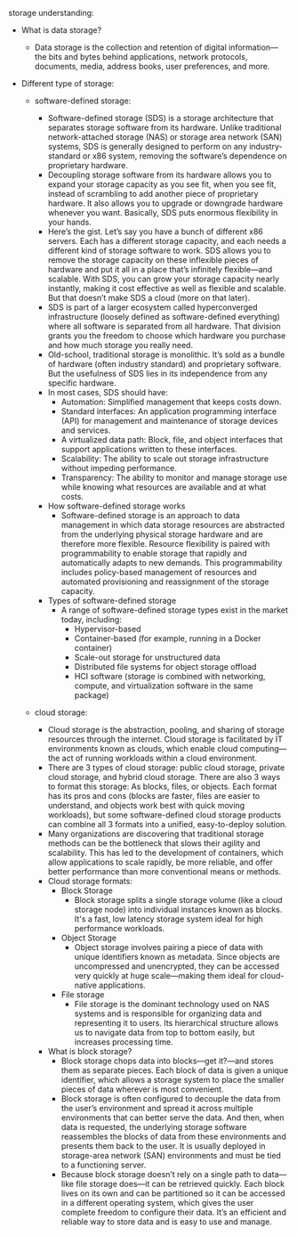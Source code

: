 storage understanding:
- What is data storage?
	- Data storage is the collection and retention of digital information—the bits and bytes behind applications, network protocols, documents, media, address books, user preferences, and more.

- Different type of storage:
	- software-defined storage:
		- Software-defined storage (SDS) is a storage architecture that separates storage software from its hardware. Unlike traditional network-attached storage (NAS) or storage area network (SAN) systems, SDS is generally designed to perform on any industry-standard or x86 system, removing the software’s dependence on proprietary hardware.
		- Decoupling storage software from its hardware allows you to expand your storage capacity as you see fit, when you see fit, instead of scrambling to add another piece of proprietary hardware. It also allows you to upgrade or downgrade hardware whenever you want. Basically, SDS puts enormous flexibility in your hands.
		- Here’s the gist. Let’s say you have a bunch of different x86 servers. Each has a different storage capacity, and each needs a different kind of storage software to work. SDS allows you to remove the storage capacity on these inflexible pieces of hardware and put it all in a place that’s infinitely flexible—and scalable. With SDS, you can grow your storage capacity nearly instantly, making it cost effective as well as flexible and scalable. But that doesn’t make SDS a cloud (more on that later).
		- SDS is part of a larger ecosystem called hyperconverged infrastructure (loosely defined as software-defined everything) where all software is separated from all hardware. That division grants you the freedom to choose which hardware you purchase and how much storage you really need.
		- Old-school, traditional storage is monolithic. It’s sold as a bundle of hardware (often industry standard) and proprietary software. But the usefulness of SDS lies in its independence from any specific hardware.
		- In most cases, SDS should have:
			- Automation: Simplified management that keeps costs down.
			- Standard interfaces: An application programming interface (API) for management and maintenance of storage devices and services.
			- A virtualized data path: Block, file, and object interfaces that support applications written to these interfaces.
			- Scalability: The ability to scale out storage infrastructure without impeding performance.
			- Transparency: The ability to monitor and manage storage use while knowing what resources are available and at what costs.
		- How software-defined storage works
			- Software-defined storage is an approach to data management in which data storage resources are abstracted from the underlying physical storage hardware and are therefore more flexible. Resource flexibility is paired with programmability to enable storage that rapidly and automatically adapts to new demands. This programmability includes policy-based management of resources and automated provisioning and reassignment of the storage capacity.
		- Types of software-defined storage
		 	- A range of software-defined storage types exist in the market today, including:
				- Hypervisor-based
    			- Container-based (for example, running in a Docker container)
    			- Scale-out storage for unstructured data
    			- Distributed file systems for object storage offload
    			- HCI software (storage is combined with networking, compute, and virtualization software in the same package)


    - cloud storage:
    	- Cloud storage is the abstraction, pooling, and sharing of storage resources through the internet. Cloud storage is facilitated by IT environments known as clouds, which enable cloud computing—the act of running workloads within a cloud environment. 
    	- There are 3 types of cloud storage: public cloud storage, private cloud storage, and hybrid cloud storage. There are also 3 ways to format this storage: As blocks, files, or objects. Each format has its pros and cons (blocks are faster, files are easier to understand, and objects work best with quick moving workloads), but some software-defined cloud storage products can combine all 3 formats into a unified, easy-to-deploy solution.
    	- Many organizations are discovering that traditional storage methods can be the bottleneck that slows their agility and scalability. This has led to the development of containers, which allow applications to scale rapidly, be more reliable, and offer better performance than more conventional means or methods.
    	- Cloud storage formats:
			- Block Storage
				- Block storage splits a single storage volume (like a cloud storage node) into individual instances known as blocks. It's a fast, low latency storage system ideal for high performance workloads.
			- Object Storage 
				- Object storage involves pairing a piece of data with unique identifiers known as metadata. Since objects are uncompressed and unencrypted, they can be accessed very quickly at huge scale—making them ideal for cloud-native applications.
			- File storage
				- File storage is the dominant technology used on NAS systems and is responsible for organizing data and representing it to users. Its hierarchical structure allows us to navigate data from top to bottom easily, but increases processing time.
		- What is block storage?
			- Block storage chops data into blocks—get it?—and stores them as separate pieces. Each block of data is given a unique identifier, which allows a storage system to place the smaller pieces of data wherever is most convenient. 
			- Block storage is often configured to decouple the data from the user’s environment and spread it across multiple environments that can better serve the data. And then, when data is requested, the underlying storage software reassembles the blocks of data from these environments and presents them back to the user. It is usually deployed in storage-area network (SAN) environments and must be tied to a functioning server.
			- Because block storage doesn’t rely on a single path to data—like file storage does—it can be retrieved quickly. Each block lives on its own and can be partitioned so it can be accessed in a different operating system, which gives the user complete freedom to configure their data. It’s an efficient and reliable way to store data and is easy to use and manage.


















